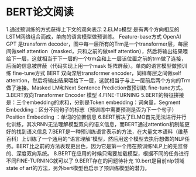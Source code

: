 ﻿# BERT论文阅读
1.通过预训练的方式获得上下文的双向表示
2.ELMo模型
是有两个方向相反的LSTM网络组合而成，单向的语言模型做预训练。
Feature-base方式
OpenAI GPT
是transform decoder，图中每一层所有的Trm是一个transformer层，每层间做self attention（masked，只和之前的做self attention），然后将输出结果喂给下一层，这就相当于下一层的一个trm会和上一层该位置之前的trm做了连接，后面的信息被屏蔽（代码实现上用一个mask 矩阵屏蔽）。单向的语言模型做预训练
fine-tune方式
BERT
双向深层transformer encoder，同样每层之间做self attention，然后将输出结果喂给下一层，这就相当于与上一层前后两个方向的Trm做了连接。Masked LM和Next Sentence Prediction做预训练
fine-tune方式。
3.BERT双向Transformer Encoder 模型
4.FINE-TURNING
5.BERT的特征拼接是：三个embedding的求和，分别是Token embedding：词向量，Segment Embedding：区分不同句子的标志（预训练中需要预测是否为下一个句子）Position Embedding ：单词的位置信息
6.BERT解决了ELMO首先无法进行并行化训练，其次RNN无法理解模型双向的语义信息，而BERT通过attention机制能更好的找到语义信息
7.BERT是一种预训练语言表示的方法，在大量文本语料（维基百科）上训练了一个通用的“语言理解”模型，然后用这个模型去执行想做的NLP任务。BERT比之前的方法表现更出色，因为它是第一个用在预训练NLP上的无监督的、深度双向系统。
8.BERT在应用的时候只需要加载模型，根据不同的任务进行不同FINE-TURNING就可以了
9.BERT存在的问题待补充
10.bert是目前nlp领域state of art的方法，另外bert模型也启示了预训练模型的潜力。
